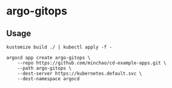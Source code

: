 # argo-gitops

## Usage

```console
kustomize build ./ | kubectl apply -f -
```

```console
argocd app create argo-gitops \
    --repo https://github.com/minchao/cd-example-apps.git \
    --path argo-gitops \
    --dest-server https://kubernetes.default.svc \
    --dest-namespace argocd
```
